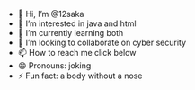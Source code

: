 - 👋 Hi, I’m @12saka
- 👀 I’m interested in java and html
- 🌱 I’m currently learning both
- 💞️ I’m looking to collaborate on cyber security
- 📫 How to reach me click below
- 😄 Pronouns: joking
- ⚡ Fun fact: a body without a nose

<!---
12saka/12saka is a ✨ special ✨ repository because its `README.md` (this file) appears on your GitHub profile.
You can click the Preview link to take a look at your changes.
--->
